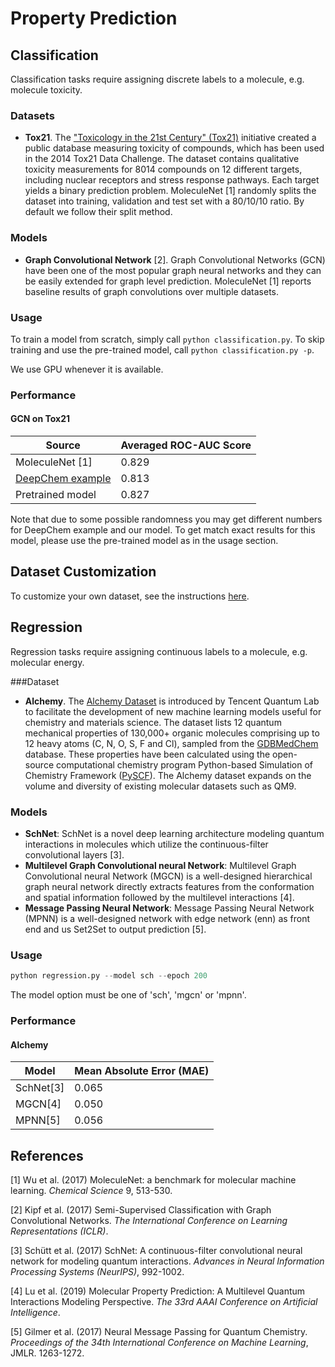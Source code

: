 # Property Prediction

## Classification

Classification tasks require assigning discrete labels to a molecule, e.g. molecule toxicity.

### Datasets
- **Tox21**. The ["Toxicology in the 21st Century" (Tox21)](https://tripod.nih.gov/tox21/challenge/) initiative created
a public database measuring toxicity of compounds, which has been used in the 2014 Tox21 Data Challenge. The dataset
contains qualitative toxicity measurements for 8014 compounds on 12 different targets, including nuclear receptors and
stress response pathways. Each target yields a binary prediction problem. MoleculeNet [1] randomly splits the dataset
into training, validation and test set with a 80/10/10 ratio. By default we follow their split method.

### Models
- **Graph Convolutional Network** [2]. Graph Convolutional Networks (GCN) have been one of the most popular graph neural
networks and they can be easily extended for graph level prediction. MoleculeNet [1] reports baseline results of graph
convolutions over multiple datasets.

### Usage

To train a model from scratch, simply call `python classification.py`. To skip training and use the pre-trained model,
call `python classification.py -p`.

We use GPU whenever it is available.

### Performance

#### GCN on Tox21

| Source           | Averaged ROC-AUC Score |
| ---------------- | ---------------------- |
| MoleculeNet [1]  | 0.829                  |
| [DeepChem example](https://github.com/deepchem/deepchem/blob/master/examples/tox21/tox21_tensorgraph_graph_conv.py) | 0.813                  |
| Pretrained model | 0.827                  |

Note that due to some possible randomness you may get different numbers for DeepChem example and our model. To get
match exact results for this model, please use the pre-trained model as in the usage section.

## Dataset Customization

To customize your own dataset, see the instructions
[here](https://github.com/dmlc/dgl/tree/master/python/dgl/data/chem).

## Regression   

Regression tasks require assigning continuous labels to a molecule, e.g. molecular energy.

###Dataset  

- **Alchemy**. The [Alchemy Dataset](https://alchemy.tencent.com/) is introduced by Tencent Quantum Lab to facilitate the development of new machine learning models useful for chemistry and materials science. 
The dataset lists 12 quantum mechanical properties of 130,000+ organic molecules comprising up to 12 heavy atoms (C, N, O, S, F and Cl), sampled from the [GDBMedChem](http://gdb.unibe.ch/downloads/) database. 
These properties have been calculated using the open-source computational chemistry program Python-based Simulation of Chemistry Framework ([PySCF](https://github.com/pyscf/pyscf)). 
The Alchemy dataset expands on the volume and diversity of existing molecular datasets such as QM9.  

### Models  

- **SchNet**: SchNet is a novel deep learning architecture modeling quantum interactions in molecules which utilize the continuous-filter convolutional layers [3].   
- **Multilevel Graph Convolutional neural Network**: Multilevel Graph Convolutional neural Network (MGCN) is a well-designed hierarchical graph neural network directly extracts features from the conformation and spatial information followed by the multilevel interactions [4].    
- **Message Passing Neural Network**: Message Passing Neural Network (MPNN) is a well-designed network with edge network (enn) as front end and us Set2Set to output prediction [5].

### Usage

```py  
python regression.py --model sch --epoch 200
```  
The model option must be one of 'sch', 'mgcn' or 'mpnn'.  

### Performance    

#### Alchemy   

|Model        |Mean Absolute Error (MAE)|  
|-------------|-------------------------|
|SchNet[3]    |0.065|
|MGCN[4]      |0.050|
|MPNN[5]      |0.056|

## References
[1] Wu et al. (2017) MoleculeNet: a benchmark for molecular machine learning. *Chemical Science* 9, 513-530.

[2] Kipf et al. (2017) Semi-Supervised Classification with Graph Convolutional Networks.
*The International Conference on Learning Representations (ICLR)*.

[3] Schütt et al. (2017) SchNet: A continuous-filter convolutional neural network for modeling quantum interactions. 
*Advances in Neural Information Processing Systems (NeurIPS)*, 992-1002.

[4] Lu et al. (2019) Molecular Property Prediction: A Multilevel Quantum Interactions Modeling Perspective. 
*The 33rd AAAI Conference on Artificial Intelligence*. 

[5] Gilmer et al. (2017) Neural Message Passing for Quantum Chemistry. *Proceedings of the 34th International Conference on 
Machine Learning*, JMLR. 1263-1272.


